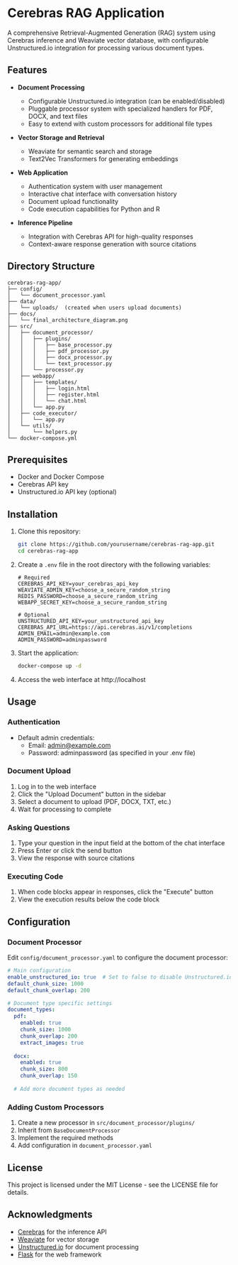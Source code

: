 # Cerebras RAG Application

A comprehensive Retrieval-Augmented Generation (RAG) system using Cerebras inference and Weaviate vector database, with configurable Unstructured.io integration for processing various document types.

## Features

- **Document Processing**
  - Configurable Unstructured.io integration (can be enabled/disabled)
  - Pluggable processor system with specialized handlers for PDF, DOCX, and text files
  - Easy to extend with custom processors for additional file types

- **Vector Storage and Retrieval**
  - Weaviate for semantic search and storage
  - Text2Vec Transformers for generating embeddings

- **Web Application**
  - Authentication system with user management
  - Interactive chat interface with conversation history
  - Document upload functionality
  - Code execution capabilities for Python and R

- **Inference Pipeline**
  - Integration with Cerebras API for high-quality responses
  - Context-aware response generation with source citations

## Directory Structure

```
cerebras-rag-app/
├── config/
│   └── document_processor.yaml
├── data/
│   └── uploads/  (created when users upload documents)
├── docs/
│   └── final_architecture_diagram.png
├── src/
│   ├── document_processor/
│   │   ├── plugins/
│   │   │   ├── base_processor.py
│   │   │   ├── pdf_processor.py
│   │   │   ├── docx_processor.py
│   │   │   └── text_processor.py
│   │   └── processor.py
│   ├── webapp/
│   │   ├── templates/
│   │   │   ├── login.html
│   │   │   ├── register.html
│   │   │   └── chat.html
│   │   └── app.py
│   ├── code_executor/
│   │   └── app.py
│   └── utils/
│       └── helpers.py
└── docker-compose.yml
```

## Prerequisites

- Docker and Docker Compose
- Cerebras API key
- Unstructured.io API key (optional)

## Installation

1. Clone this repository:
   ```bash
   git clone https://github.com/yourusername/cerebras-rag-app.git
   cd cerebras-rag-app
   ```

2. Create a `.env` file in the root directory with the following variables:
   ```
   # Required
   CEREBRAS_API_KEY=your_cerebras_api_key
   WEAVIATE_ADMIN_KEY=choose_a_secure_random_string
   REDIS_PASSWORD=choose_a_secure_random_string
   WEBAPP_SECRET_KEY=choose_a_secure_random_string
   
   # Optional
   UNSTRUCTURED_API_KEY=your_unstructured_api_key
   CEREBRAS_API_URL=https://api.cerebras.ai/v1/completions
   ADMIN_EMAIL=admin@example.com
   ADMIN_PASSWORD=adminpassword
   ```

3. Start the application:
   ```bash
   docker-compose up -d
   ```

4. Access the web interface at http://localhost

## Usage

### Authentication

- Default admin credentials:
  - Email: admin@example.com
  - Password: adminpassword (as specified in your .env file)

### Document Upload

1. Log in to the web interface
2. Click the "Upload Document" button in the sidebar
3. Select a document to upload (PDF, DOCX, TXT, etc.)
4. Wait for processing to complete

### Asking Questions

1. Type your question in the input field at the bottom of the chat interface
2. Press Enter or click the send button
3. View the response with source citations

### Executing Code

1. When code blocks appear in responses, click the "Execute" button
2. View the execution results below the code block

## Configuration

### Document Processor

Edit `config/document_processor.yaml` to configure the document processor:

```yaml
# Main configuration
enable_unstructured_io: true  # Set to false to disable Unstructured.io
default_chunk_size: 1000
default_chunk_overlap: 200

# Document type specific settings
document_types:
  pdf:
    enabled: true
    chunk_size: 1000
    chunk_overlap: 200
    extract_images: true
    
  docx:
    enabled: true
    chunk_size: 800
    chunk_overlap: 150
    
  # Add more document types as needed
```

### Adding Custom Processors

1. Create a new processor in `src/document_processor/plugins/`
2. Inherit from `BaseDocumentProcessor`
3. Implement the required methods
4. Add configuration in `document_processor.yaml`

## License

This project is licensed under the MIT License - see the LICENSE file for details.

## Acknowledgments

- [Cerebras](https://www.cerebras.ai/) for the inference API
- [Weaviate](https://weaviate.io/) for vector storage
- [Unstructured.io](https://unstructured.io/) for document processing
- [Flask](https://flask.palletsprojects.com/) for the web framework
